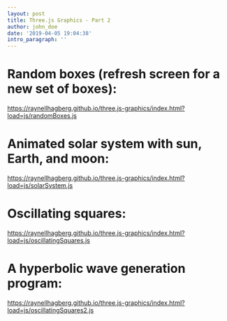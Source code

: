 ```yaml
---
layout: post
title: Three.js Graphics - Part 2
author: john_doe
date: '2019-04-05 19:04:38'
intro_paragraph: ''
---
```

# Random boxes (refresh screen for a new set of boxes):

<https://raynellhagberg.github.io/three.js-graphics/index.html?load=js/randomBoxes.js>

# Animated solar system with sun, Earth, and moon:

<https://raynellhagberg.github.io/three.js-graphics/index.html?load=js/solarSystem.js>

# Oscillating squares:

<https://raynellhagberg.github.io/three.js-graphics/index.html?load=js/oscillatingSquares.js>

# A hyperbolic wave generation program:

<https://raynellhagberg.github.io/three.js-graphics/index.html?load=js/oscillatingSquares2.js>
